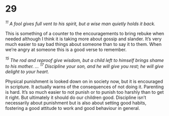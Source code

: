 # 29

*<sup>11</sup> A fool gives full vent to his spirit,
but a wise man quietly holds it back.*  

This is something of a counter to the encouragements to bring rebuke when needed although I think it is taking more about gossip and slander. It’s very much easier to say bad things about someone than to say it to them. When we’re angry at someone this is a good verse to remember. 

*$^{15}$ The rod and reproof give wisdom,
but a child left to himself brings shame to his mother.
…
$^{17}$ Discipline your son, and he will give you rest;
he will give delight to your heart.*  

Physical punishment is looked down on in society now, but it is encouraged in scripture. It actually warns of the consequences of not doing it. Parenting is hard. It’s so much easier to not punish or to punish too harshly than to get it right. But ultimately it should do our children good. Discipline isn’t necessarily about punishment but is also about setting good habits, fostering a good attitude to work and good behaviour in general. 